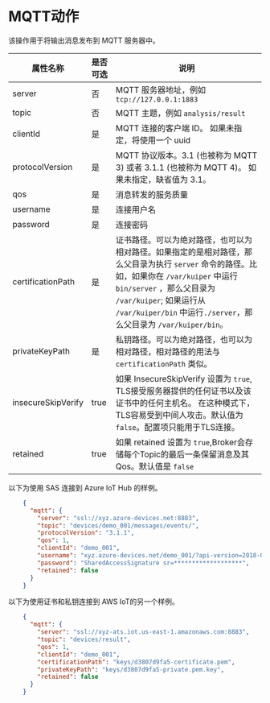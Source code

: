 # MQTT动作

该操作用于将输出消息发布到 MQTT 服务器中。

| 属性名称 | 是否可选 | 说明                                          |
| ------------- | -------- | ---------------------------------------------------- |
| server        | 否    | MQTT  服务器地址，例如 `tcp://127.0.0.1:1883` |
| topic          | 否    | MQTT 主题，例如 `analysis/result`                     |
| clientId      | 是     | MQTT 连接的客户端 ID。 如果未指定，将使用一个 uuid |
| protocolVersion   | 是    | MQTT 协议版本。3.1 (也被称为 MQTT 3) 或者 3.1.1 (也被称为 MQTT 4)。 如果未指定，缺省值为 3.1。 |
| qos               | 是    | 消息转发的服务质量                               |
| username          | 是    | 连接用户名                            |
| password          | 是    | 连接密码                             |
| certificationPath | 是    | 证书路径。可以为绝对路径，也可以为相对路径。如果指定的是相对路径，那么父目录为执行 `server` 命令的路径。比如，如果你在 `/var/kuiper` 中运行 `bin/server` ，那么父目录为 `/var/kuiper`; 如果运行从 `/var/kuiper/bin` 中运行`./server`，那么父目录为 `/var/kuiper/bin`。 |
| privateKeyPath    | 是    | 私钥路径。可以为绝对路径，也可以为相对路径，相对路径的用法与 `certificationPath` 类似。 |
| insecureSkipVerify | true     | 如果 InsecureSkipVerify 设置为 `true`, TLS接受服务器提供的任何证书以及该证书中的任何主机名。 在这种模式下，TLS容易受到中间人攻击。默认值为`false`。配置项只能用于TLS连接。|
| retained           | true     | 如果 retained 设置为 `true`,Broker会存储每个Topic的最后一条保留消息及其Qos。默认值是 `false`   

以下为使用 SAS 连接到 Azure IoT Hub 的样例。
```json
    {
      "mqtt": {
        "server": "ssl://xyz.azure-devices.net:8883",
        "topic": "devices/demo_001/messages/events/",
        "protocolVersion": "3.1.1",
        "qos": 1,
        "clientId": "demo_001",
        "username": "xyz.azure-devices.net/demo_001/?api-version=2018-06-30",
        "password": "SharedAccessSignature sr=*******************",
        "retained": false
      }
    }
```

以下为使用证书和私钥连接到 AWS IoT的另一个样例。

```json
    {
      "mqtt": {
        "server": "ssl://xyz-ats.iot.us-east-1.amazonaws.com:8883",
        "topic": "devices/result",
        "qos": 1,
        "clientId": "demo_001",
        "certificationPath": "keys/d3807d9fa5-certificate.pem",
        "privateKeyPath": "keys/d3807d9fa5-private.pem.key",
        "retained": false
      }
    }
```

